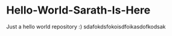 Hello-World-Sarath-Is-Here
==========================

Just a hello world repository :)
sdafokdsfokoisdfoikasdofkodsak
